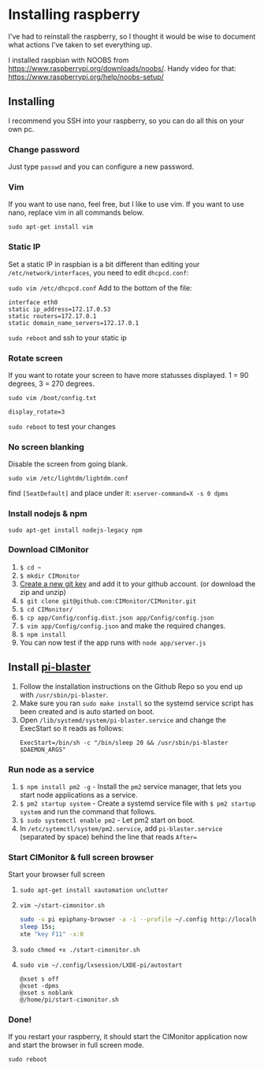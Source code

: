 # Installing raspberry

I've had to reinstall the raspberry, so I thought it would be wise to document what actions I've taken to
set everything up.

I installed raspbian with NOOBS from https://www.raspberrypi.org/downloads/noobs/. Handy video for that:
https://www.raspberrypi.org/help/noobs-setup/

## Installing

I recommend you SSH into your raspberry, so you can do all this on your own pc.

### Change password

Just type `passwd` and you can configure a new password.

### Vim

If you want to use nano, feel free, but I like to use vim. If you want to use nano, replace vim in all commands below.

`sudo apt-get install vim`

### Static IP

Set a static IP in raspbian is a bit different than editing your `/etc/network/interfaces`, you need to edit `dhcpcd.conf`:

`sudo vim /etc/dhcpcd.conf`
Add to the bottom of the file:
```
interface eth0
static ip_address=172.17.0.53
static routers=172.17.0.1
static domain_name_servers=172.17.0.1
```
`sudo reboot` and ssh to your static ip

### Rotate screen

If you want to rotate your screen to have more statusses displayed. 1 = 90 degrees, 3 = 270 degrees.

`sudo vim /boot/config.txt`
```
display_rotate=3
```
`sudo reboot` to test your changes

### No screen blanking

Disable the screen from going blank.

`sudo vim /etc/lightdm/lightdm.conf`

find `[SeatDefault]` and place under it:
`xserver-command=X -s 0 dpms`

### Install nodejs & npm

`sudo apt-get install nodejs-legacy npm`

### Download CIMonitor

1. `$ cd ~`
1. `$ mkdir CIMonitor`
1. [Create a new git key](https://help.github.com/articles/generating-a-new-ssh-key-and-adding-it-to-the-ssh-agent/)
   and add it to your github account. (or download the zip and unzip)
1. `$ git clone git@github.com:CIMonitor/CIMonitor.git`
1. `$ cd CIMonitor/`
1. `$ cp app/Config/config.dist.json app/Config/config.json`
1. `$ vim app/Config/config.json` and make the required changes.
1. `$ npm install`
1. You can now test if the app runs with `node app/server.js`

## Install [pi-blaster](https://github.com/sarfata/pi-blaster)

1. Follow the installation instructions on the Github Repo so you end up with `/usr/sbin/pi-blaster`.
1. Make sure you ran `sudo make install` so the systemd service script has been created and is auto started on boot.
1. Open `/lib/systemd/system/pi-blaster.service` and change the ExecStart so it reads as follows:
    ```
    ExecStart=/bin/sh -c "/bin/sleep 20 && /usr/sbin/pi-blaster $DAEMON_ARGS"
    ```

### Run node as a service

1. `$ npm install pm2 -g` - Install the `pm2` service manager, that lets you start node applications as a service.
1. `$ pm2 startup system` - Create a systemd service file with `$ pm2 startup system` and run the command that follows.
1. `$ sudo systemctl enable pm2` - Let pm2 start on boot.
1. In `/etc/sytemctl/system/pm2.service`, add `pi-blaster.service` (separated by space) behind the line that reads `After=`

### Start CIMonitor & full screen browser

Start your browser full screen

1. `sudo apt-get install xautomation unclutter`
1. `vim ~/start-cimonitor.sh`

   ```sh
   sudo -u pi epiphany-browser -a -i --profile ~/.config http://localhost:3000 --display=:0 &
   sleep 15s;
   xte "key F11" -x:0
   ```
1. `sudo chmod +x ./start-cimonitor.sh`
1. `sudo vim ~/.config/lxsession/LXDE-pi/autostart`

   ```
   @xset s off
   @xset -dpms
   @xset s noblank
   @/home/pi/start-cimonitor.sh
   ```

### Done!

If you restart your raspberry, it should start the CIMonitor application now and start the browser in full screen mode.

`sudo reboot`
